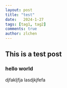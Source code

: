 ```yaml
---
layout: post
title: "test"
date:   2024-1-27
tags: [tag1, tag2]
comments: true
author: zlchen
---
```

## This is a test post
<!-- more -->
### hello world
djfakljfja
lasdjkjfefa
